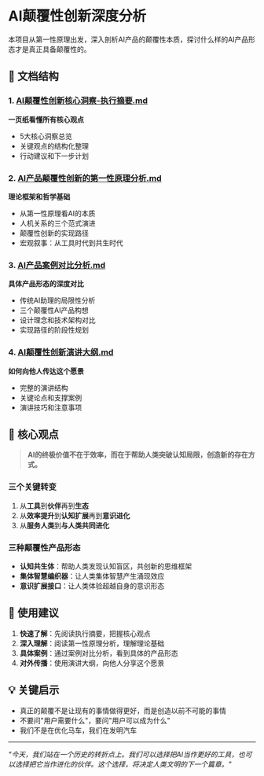 # AI颠覆性创新深度分析

本项目从第一性原理出发，深入剖析AI产品的颠覆性本质，探讨什么样的AI产品形态才是真正具备颠覆性的。

## 📁 文档结构

### 1. [AI颠覆性创新核心洞察-执行摘要.md](./AI颠覆性创新核心洞察-执行摘要.md)
**一页纸看懂所有核心观点**
- 5大核心洞察总览
- 关键观点的结构化整理
- 行动建议和下一步计划

### 2. [AI产品颠覆性创新的第一性原理分析.md](./AI产品颠覆性创新的第一性原理分析.md)
**理论框架和哲学基础**
- 从第一性原理看AI的本质
- 人机关系的三个范式演进
- 颠覆性创新的实现路径
- 宏观叙事：从工具时代到共生时代

### 3. [AI产品案例对比分析.md](./AI产品案例对比分析.md)
**具体产品形态的深度对比**
- 传统AI助理的局限性分析
- 三个颠覆性AI产品构想
- 设计理念和技术架构对比
- 实现路径的阶段性规划

### 4. [AI颠覆性创新演讲大纲.md](./AI颠覆性创新演讲大纲.md)
**如何向他人传达这个愿景**
- 完整的演讲结构
- 关键论点和支撑案例
- 演讲技巧和注意事项

## 🎯 核心观点

> **AI的终极价值不在于效率，而在于帮助人类突破认知局限，创造新的存在方式。**

### 三个关键转变
1. 从**工具**到**伙伴**再到**生态**
2. 从**效率提升**到**认知扩展**再到**意识进化**
3. 从**服务人类**到**与人类共同进化**

### 三种颠覆性产品形态
- **认知共生体**：帮助人类发现认知盲区，共创新的思维框架
- **集体智慧编织器**：让人类集体智慧产生涌现效应
- **意识扩展接口**：让人类体验超越自身的意识形态

## 🚀 使用建议

1. **快速了解**：先阅读执行摘要，把握核心观点
2. **深入理解**：阅读第一性原理分析，理解理论基础
3. **具体案例**：通过案例对比分析，看到具体的产品形态
4. **对外传播**：使用演讲大纲，向他人分享这个愿景

## 💡 关键启示

- 真正的颠覆不是让现有的事情做得更好，而是创造以前不可能的事情
- 不要问"用户需要什么"，要问"用户可以成为什么"
- 我们不是在优化马车，我们在发明汽车

---

*"今天，我们站在一个历史的转折点上。我们可以选择把AI当作更好的工具，也可以选择把它当作进化的伙伴。这个选择，将决定人类文明的下一个篇章。"*